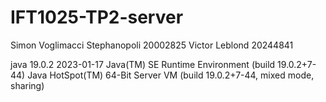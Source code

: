 # IFT1025-TP2-server

Simon Voglimacci Stephanopoli    20002825
Victor Leblond 20244841

java 19.0.2 2023-01-17
Java(TM) SE Runtime Environment (build 19.0.2+7-44)
Java HotSpot(TM) 64-Bit Server VM (build 19.0.2+7-44, mixed mode, sharing)

